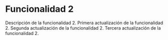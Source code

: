 # Funcionalidad 2
Descripción de la funcionalidad 2.
Primera actualización de la funcionalidad 2.
Segunda actualización de la funcionalidad 2.
Tercera actualización de la funcionalidad 2.

